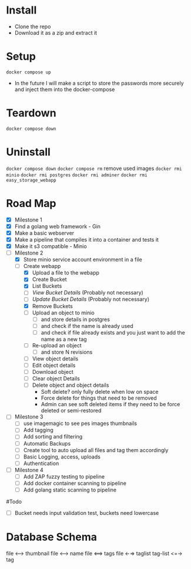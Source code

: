 # Install
- Clone the repo
- Download it as a zip and extract it

# Setup
`docker compose up`
 - In the future I will make a script to store the passwords more securely and inject them into the docker-compose

# Teardown
`docker compose down`

# Uninstall
`docker compose down`
`docker compose rm`
remove used images
`docker rmi minio`
`docker rmi postgres`
`docker rmi adminer`
`docker rmi easy_storage_webapp`


# Road Map
 - [x]  Milestone 1
   - [x] Find a golang web framework - Gin
   - [x] Make a basic webserver
   - [x] Make a pipeline that compiles it into a container and tests it
   - [x] Make it s3 compatible - Minio
 - [ ] Milestone 2
   - [x] Store minio service account environment in a file
   - [ ] Create webapp
     - [x] Upload a file to the webapp
     - [x] Create Bucket
     - [x] List Buckets
     - [ ] *View Bucket Details* (Probably not necessary)
     - [ ] *Update Bucket Details* (Probably not necessary)
     - [x] Remove Buckets
     - [ ] Upload an object to minio
       - [ ] and store details in postgres
       - [ ] and check if the name is already used
       - [ ] and check if file already exists and you just want to add the name as a new tag
     - [ ] Re-upload an object
       - [ ] and store N revisions
     - [ ] View object details
     - [ ] Edit object details
     - [ ] Download object
     - [ ] Clear object Details
     - [ ] Delete object and object details 
       - Soft delete? only fully delete when low on space
       - Force delete for things that need to be removed
       - Admin can see soft deleted items if they need to be force deleted or semi-restored
 - [ ] Milestone 3
   - [ ] use imagemagic to see pes images thumbnails
   - [ ] Add tagging
   - [ ] Add sorting and filtering
   - [ ] Automatic Backups
   - [ ] Create tool to auto upload all files and tag them accordingly
   - [ ] Basic Logging, access, uploads
   - [ ] Authentication
 - [ ] Milestone 4
   - [ ] Add ZAP fuzzy testing to pipeline
   - [ ] Add docker container scanning to pipeline
   - [ ] Add golang static scanning to pipeline

#Todo
 - [ ] Bucket needs input validation test, buckets need lowercase


# Database Schema
file <--> thumbnail
file <--> name
file <==> tags
file <-=> taglist
tag-list <=-> tag 
